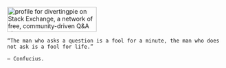 <a href="https://quant.stackexchange.com/users/69784/divertingpie?tab=profile"><img src="https://stackexchange.com/users/flair/14612253.png?cache_buster=0" width="208" height="58" alt="profile for divertingpie on Stack Exchange, a network of free, community-driven Q&amp;A sites" title="profile for divertingpie on Stack Exchange, a network of free, community-driven Q&amp;A sites"></a>

```text
“The man who asks a question is a fool for a minute, the man who does not ask is a fool for life.”

– Confucius.
```
